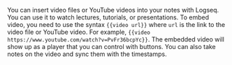 You can insert video files or YouTube videos into your notes with Logseq. You can use it to watch lectures, tutorials, or presentations. To embed video, you need to use the syntax `{{video url}}` where `url` is the link to the video file or YouTube video. For example, `{{video https://www.youtube.com/watch?v=PvFr36bcpYc}}`. The embedded video will show up as a player that you can control with buttons. You can also take notes on the video and sync them with the timestamps.